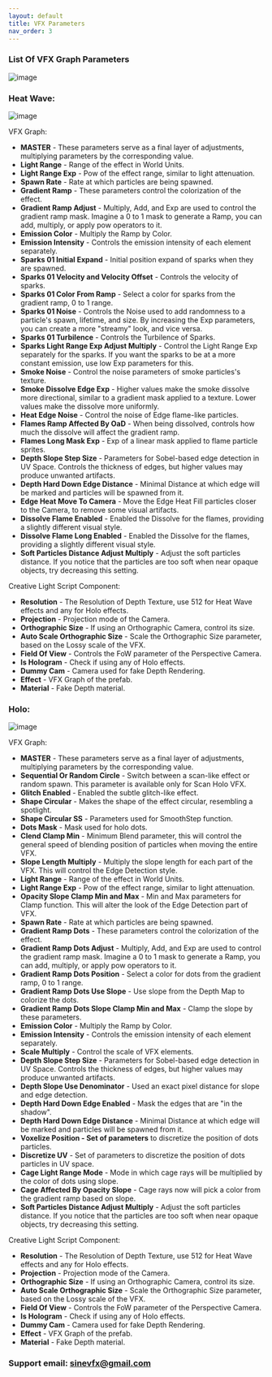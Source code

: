 ```yaml
---
layout: default
title: VFX Parameters
nav_order: 3
---
```


### List Of VFX Graph Parameters

![image](https://github.com/SineVFX/CreativeLightsDoc/assets/37494885/965af473-5aa3-4687-aee1-133455bd39af)

### Heat Wave:
![image](https://github.com/SineVFX/CreativeLightsDoc/assets/37494885/15c34788-cec5-438e-b758-4e6c58da13e1)

VFX Graph:
* **MASTER** -  These parameters serve as a final layer of adjustments, multiplying parameters by the corresponding value.
* **Light Range** - Range of the effect in World Units.
* **Light Range Exp** - Pow of the effect range, similar to light attenuation.
* **Spawn Rate** - Rate at which particles are being spawned.
* **Gradient Ramp** - These parameters control the colorization of the effect.
* **Gradient Ramp Adjust** - Multiply, Add, and Exp are used to control the gradient ramp mask. Imagine a 0 to 1 mask to generate a Ramp, you can add, multiply, or apply pow operators to it.
* **Emission Color** - Multiply the Ramp by Color.
* **Emission Intensity** - Controls the emission intensity of each element separately.
* **Sparks 01 Initial Expand** - Initial position expand of sparks when they are spawned.
* **Sparks 01 Velocity and Velocity Offset** - Controls the velocity of sparks.
* **Sparks 01 Color From Ramp** - Select a color for sparks from the gradient ramp, 0 to 1 range.
* **Sparks 01 Noise** - Controls the Noise used to add randomness to a particle's spawn, lifetime, and size. By increasing the Exp parameters, you can create a more "streamy" look, and vice versa.
* **Sparks 01 Turbilence** - Controls the Turbilence of Sparks.
* **Sparks Light Range Exp Adjust Multiply** - Control the Light Range Exp separately for the sparks. If you want the sparks to be at a more constant emission, use low Exp parameters for this.
* **Smoke Noise** - Control the noise parameters of smoke particles's texture.
* **Smoke Dissolve Edge Exp** - Higher values make the smoke dissolve more directional, similar to a gradient mask applied to a texture. Lower values make the dissolve more uniformly.
* **Heat Edge Noise** - Control the noise of Edge flame-like particles.
* **Flames Ramp Affected By OaD** - When being dissolved, controls how much the dissolve will affect the gradient ramp.
* **Flames Long Mask Exp** - Exp of a linear mask applied to flame particle sprites.
* **Depth Slope Step Size** - Parameters for Sobel-based edge detection in UV Space. Controls the thickness of edges, but higher values may produce unwanted artifacts.
* **Depth Hard Down Edge Distance** - Minimal Distance at which edge will be marked and particles will be spawned from it.
* **Edge Heat Move To Camera** - Move the Edge Heat Fill particles closer to the Camera, to remove some visual artifacts.
* **Dissolve Flame Enabled** - Enabled the Dissolve for the flames, providing a slightly different visual style.
* **Dissolve Flame Long Enabled** - Enabled the Dissolve for the flames, providing a slightly different visual style.
* **Soft Particles Distance Adjust Multiply** - Adjust the soft particles distance. If you notice that the particles are too soft when near opaque objects, try decreasing this setting.
 
Creative Light Script Component:
* **Resolution** - The Resolution of Depth Texture, use 512 for Heat Wave effects and any for Holo effects.
* **Projection** - Projection mode of the Camera.
* **Orthographic Size** - If using an Orthographic Camera, control its size.
* **Auto Scale Orthographic Size** - Scale the Orthographic Size parameter, based on the Lossy scale of the VFX.
* **Field Of View** - Controls the FoW parameter of the Perspective Camera.
* **Is Hologram** - Check if using any of Holo effects.
* **Dummy Cam** - Camera used for fake Depth Rendering.
* **Effect** - VFX Graph of the prefab.
* **Material** - Fake Depth material.

### Holo:
![image](https://github.com/SineVFX/CreativeLightsDoc/assets/37494885/7b6f0c54-6c98-48bf-8d7e-dd37f4866af4)

VFX Graph:
* **MASTER** -  These parameters serve as a final layer of adjustments, multiplying parameters by the corresponding value.
* **Sequential Or Random Circle** - Switch between a scan-like effect or random spawn. This parameter is available only for Scan Holo VFX.
* **Glitch Enabled** - Enabled the subtle glitch-like effect.
* **Shape Circular** - Makes the shape of the effect circular, resembling a spotlight.
* **Shape Circular SS** - Parameters used for SmoothStep function.
* **Dots Mask** - Mask used for holo dots.
* **Clend Clamp Min** - Minimum Blend parameter, this will control the general speed of blending position of particles when moving the entire VFX.
* **Slope Length Multiply** - Multiply the slope length for each part of the VFX. This will control the Edge Detection style.
* **Light Range** - Range of the effect in World Units.
* **Light Range Exp** - Pow of the effect range, similar to light attenuation.
* **Opacity Slope Clamp Min and Max** - Min and Max parameters for Clamp function. This will alter the look of the Edge Detection part of VFX.
* **Spawn Rate** - Rate at which particles are being spawned.
* **Gradient Ramp Dots** - These parameters control the colorization of the effect.
* **Gradient Ramp Dots Adjust** - Multiply, Add, and Exp are used to control the gradient ramp mask. Imagine a 0 to 1 mask to generate a Ramp, you can add, multiply, or apply pow operators to it.
* **Gradient Ramp Dots Position** - Select a color for dots from the gradient ramp, 0 to 1 range.
* **Gradient Ramp Dots Use Slope** - Use slope from the Depth Map to colorize the dots.
* **Gradient Ramp Dots Slope Clamp Min and Max** - Clamp the slope by these parameters.
* **Emission Color** - Multiply the Ramp by Color.
* **Emission Intensity** - Controls the emission intensity of each element separately.
* **Scale Multiply** - Control the scale of VFX elements.
* **Depth Slope Step Size** - Parameters for Sobel-based edge detection in UV Space. Controls the thickness of edges, but higher values may produce unwanted artifacts.
* **Depth Slope Use Denominator** - Used an exact pixel distance for slope and edge detection.
* **Depth Hard Down Edge Enabled** - Mask the edges that are "in the shadow".
* **Depth Hard Down Edge Distance** - Minimal Distance at which edge will be marked and particles will be spawned from it.
* **Voxelize Position - Set of parameters** to discretize the position of dots particles.
* **Discretize UV** - Set of parameters to discretize the position of dots particles in UV space.
* **Cage Light Range Mode** - Mode in which cage rays will be multiplied by the color of dots using slope.
* **Cage Affected By Opacity Slope** - Cage rays now will pick a color from the gradient ramp based on slope.
* **Soft Particles Distance Adjust Multiply** - Adjust the soft particles distance. If you notice that the particles are too soft when near opaque objects, try decreasing this setting.
 
Creative Light Script Component:
* **Resolution** - The Resolution of Depth Texture, use 512 for Heat Wave effects and any for Holo effects.
* **Projection** - Projection mode of the Camera.
* **Orthographic Size** - If using an Orthographic Camera, control its size.
* **Auto Scale Orthographic Size** - Scale the Orthographic Size parameter, based on the Lossy scale of the VFX.
* **Field Of View** - Controls the FoW parameter of the Perspective Camera.
* **Is Hologram** - Check if using any of Holo effects.
* **Dummy Cam** - Camera used for fake Depth Rendering.
* **Effect** - VFX Graph of the prefab.
* **Material** - Fake Depth material.



### Support email: sinevfx@gmail.com
